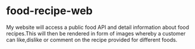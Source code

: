 # food-recipe-web
My website will access a public food API and  detail information about food recipes.This will then be rendered in form of images whereby a customer can like,dislike or comment on the recipe provided for different foods.
